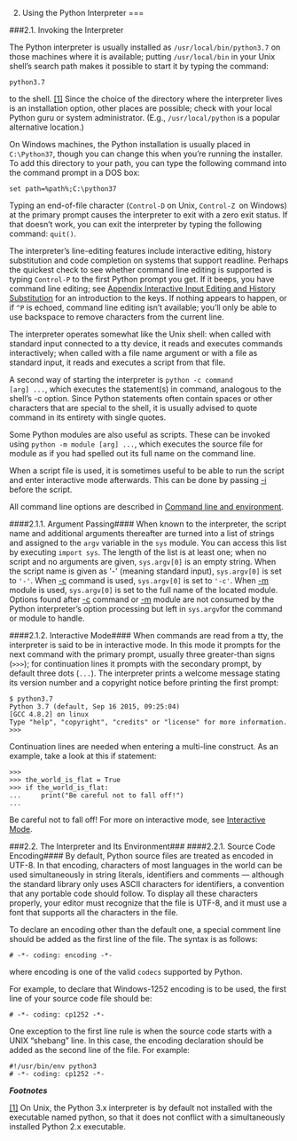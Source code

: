 2. Using the Python Interpreter
===

###2.1. Invoking the Interpreter

The Python interpreter is usually installed as <code>/usr/local/bin/python3.7</code> on those machines where it is available; putting <code>/usr/local/bin</code> in your Unix shell’s search path makes it possible to start it by typing the command:

```
python3.7
```

to the shell. [[1]]() Since the choice of the directory where the interpreter lives is an installation option, other places are possible; check with your local Python guru or system administrator. (E.g., <code>/usr/local/python</code> is a popular alternative location.)

On Windows machines, the Python installation is usually placed in <code>C:\Python37</code>, though you can change this when you’re running the installer. To add this directory to your path, you can type the following command into the command prompt in a DOS box:

```
set path=%path%;C:\python37
```

Typing an end-of-file character (<code>Control-D</code> on Unix, <code>Control-Z </code>on Windows) at the primary prompt causes the interpreter to exit with a zero exit status. If that doesn’t work, you can exit the interpreter by typing the following command: <code>quit()</code>.

The interpreter’s line-editing features include interactive editing, history substitution and code completion on systems that support readline. Perhaps the quickest check to see whether command line editing is supported is typing <code>Control-P</code> to the first Python prompt you get. If it beeps, you have command line editing; see [Appendix Interactive Input Editing and History Substitution]() for an introduction to the keys. If nothing appears to happen, or if <code>^P</code> is echoed, command line editing isn’t available; you’ll only be able to use backspace to remove characters from the current line.

The interpreter operates somewhat like the Unix shell: when called with standard input connected to a tty device, it reads and executes commands interactively; when called with a file name argument or with a file as standard input, it reads and executes a script from that file.

A second way of starting the interpreter is <code>python -c command [arg] ...</code>, which executes the statement(s) in command, analogous to the shell’s -c option. Since Python statements often contain spaces or other characters that are special to the shell, it is usually advised to quote command in its entirety with single quotes.

Some Python modules are also useful as scripts. These can be invoked using <code>python -m module [arg] ...</code>, which executes the source file for module as if you had spelled out its full name on the command line.

When a script file is used, it is sometimes useful to be able to run the script and enter interactive mode afterwards. This can be done by passing [-i]() before the script.

All command line options are described in [Command line and environment]().

####2.1.1. Argument Passing####
When known to the interpreter, the script name and additional arguments thereafter are turned into a list of strings and assigned to the <code>argv</code> variable in the <code>sys</code> module. You can access this list by executing <code>import sys</code>. The length of the list is at least one; when no script and no arguments are given, <code>sys.argv[0]</code> is an empty string. When the script name is given as '-' (meaning standard input), <code>sys.argv[0]</code> is set to <code>'-'</code>. When [-c]() command is used, <code>sys.argv[0]</code> is set to <code>'-c'</code>. When [-m]() module is used, <code>sys.argv[0]</code> is set to the full name of the located module. Options found after [-c]() command or [-m]() module are not consumed by the Python interpreter’s option processing but left in <code>sys.argv</code>for the command or module to handle.

####2.1.2. Interactive Mode####
When commands are read from a tty, the interpreter is said to be in interactive mode. In this mode it prompts for the next command with the primary prompt, usually three greater-than signs (<code>>>></code>); for continuation lines it prompts with the secondary prompt, by default three dots (<code>...</code>). The interpreter prints a welcome message stating its version number and a copyright notice before printing the first prompt:

```
$ python3.7
Python 3.7 (default, Sep 16 2015, 09:25:04)
[GCC 4.8.2] on linux
Type "help", "copyright", "credits" or "license" for more information.
>>>
```

Continuation lines are needed when entering a multi-line construct. As an example, take a look at this if statement:

```
>>>
>>> the_world_is_flat = True
>>> if the_world_is_flat:
...     print("Be careful not to fall off!")
...
```

Be careful not to fall off!
For more on interactive mode, see [Interactive Mode]().

###2.2. The Interpreter and Its Environment###
####2.2.1. Source Code Encoding####
By default, Python source files are treated as encoded in UTF-8. In that encoding, characters of most languages in the world can be used simultaneously in string literals, identifiers and comments — although the standard library only uses ASCII characters for identifiers, a convention that any portable code should follow. To display all these characters properly, your editor must recognize that the file is UTF-8, and it must use a font that supports all the characters in the file.

To declare an encoding other than the default one, a special comment line should be added as the first line of the file. The syntax is as follows:

```
# -*- coding: encoding -*-
```

where encoding is one of the valid <code>codecs</code> supported by Python.

For example, to declare that Windows-1252 encoding is to be used, the first line of your source code file should be:

```
# -*- coding: cp1252 -*-
```

One exception to the first line rule is when the source code starts with a UNIX “shebang” line. In this case, the encoding declaration should be added as the second line of the file. For example:

```
#!/usr/bin/env python3
# -*- coding: cp1252 -*-
```

***Footnotes***

[[1]]()	On Unix, the Python 3.x interpreter is by default not installed with the executable named python, so that it does not conflict with a simultaneously installed Python 2.x executable.